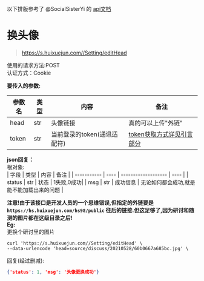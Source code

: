 以下排版参考了 @SocialSisterYi 的 [api文档](https://github.com/SocialSisterYi/bilibili-API-collect/blob/master/login/login_action/password.md)
# 换头像
>https://s.huixuejun.com//Setting/editHead

使用的请求方法:POST  
认证方式：Cookie  

**要传入的参数:**

| 参数名      | 类型 | 内容             |  备注             |
| ----------- | ---- | ---------------- |  ---------------- |        
| head    | str  | 头像链接     | 真的可以上传"外链" |
| token | str  | 当前登录的token(通讯适配符)                | [token获取方式详见引言部分](https://github.com/Jackwu945/huixuejun-API-collect/blob/main/intro/introduction.md)        |

**json回复：**  
根对象:  
| 字段        | 类型 | 内容                | 备注 |
| ----------- | ---- | ------------------- | ---- |
| status | str  | 状态 | 1失败,0成功|
| msg | str  | 成功信息 | 无论如何都会成功,就是能不能加载出来的问题 |  

 **注意!由于该接口是开发人员的一个思维错误,但指定的外链要是`https://hs.huixuejun.com/hs98/public` 往后的链接.但这足够了,因为研讨和随测的图片都在这级目录之后!**  
**Eg:**  
更换个研讨里的图片  
```shell
curl 'https://s.huixuejun.com//Setting/editHead' \
--data-urlencode 'head=source/discuss/20210528/60b0667a685bc.jpg' \
```
回复(经过删减):
```json
{'status': 1, 'msg': '头像更换成功'}
```
